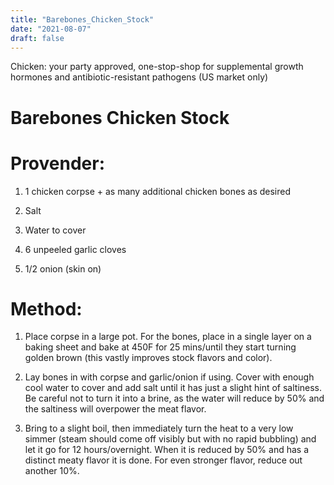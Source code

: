 ```yaml
---
title: "Barebones_Chicken_Stock"
date: "2021-08-07"
draft: false
---
```

Chicken: your party approved, one-stop-shop for supplemental growth hormones and antibiotic-resistant pathogens (US market only)

# Barebones Chicken Stock

# Provender:

1. 1 chicken corpse + as many additional chicken bones as desired

2. Salt

3. Water to cover

4. 6 unpeeled garlic cloves

5. 1/2 onion (skin on)

# Method:

1. Place corpse in a large pot. For the bones, place in a single layer on a baking sheet and bake at 450F for 25 mins/until they start turning golden brown (this vastly improves stock flavors and color).

2. Lay bones in with corpse and garlic/onion if using. Cover with enough cool water to cover and add salt until it has just a slight hint of saltiness. Be careful not to turn it into a brine, as the water will reduce by 50% and the saltiness will overpower the meat flavor.

3. Bring to a slight boil, then immediately turn the heat to a very low simmer (steam should come off visibly but with no rapid bubbling) and let it go for 12 hours/overnight. When it is reduced by 50% and has a distinct meaty flavor it is done. For even stronger flavor, reduce out another 10%. 
